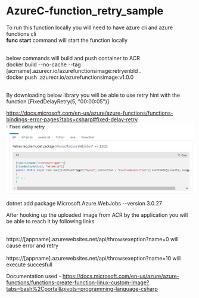 # AzureC-function_retry_sample</br>
To run this function locally you will need to have azure cli and azure functions cli</br>
<b>func start</b> command will start the function locally</br></br> 

below commands will build and push container to ACR</br> 
docker build --no-cache --tag [acrname].azurecr.io/azurefunctionsimage:retryenbld . </br>
docker push <acrname>.azurecr.io/azurefunctionsimage:v1.0.0 </br></br>

By downloading below library you will be able to use  retry hint with the function [FixedDelayRetry(5, "00:00:05")] </br>

https://docs.microsoft.com/en-us/azure/azure-functions/functions-bindings-error-pages?tabs=csharp#fixed-delay-retry
![name-of-you-image](https://github.com/itahirov/AzureC-function_retry_sample/blob/main/func_retry.jpg)

dotnet add package Microsoft.Azure.WebJobs --version 3.0.27  </br>

After hooking up the uploaded image from ACR by the application you will be able to reach it by following links </br></br>

https://[appname].azurewebsites.net/api/throwsexeption?name=0 will cause error and retry  </br>  
https://[appname].azurewebsites.net/api/throwsexeption?name=10 will execute succesfull </br>

Documentation used - https://docs.microsoft.com/en-us/azure/azure-functions/functions-create-function-linux-custom-image?tabs=bash%2Cportal&pivots=programming-language-csharp
